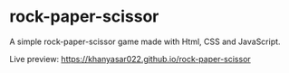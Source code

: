 # rock-paper-scissor
A simple rock-paper-scissor game made with Html, CSS and JavaScript.

Live preview: https://khanyasar022.github.io/rock-paper-scissor
